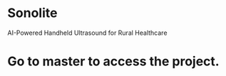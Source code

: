 # Sonolite
AI-Powered Handheld Ultrasound for Rural Healthcare
<br>
# Go to master to access the project.

